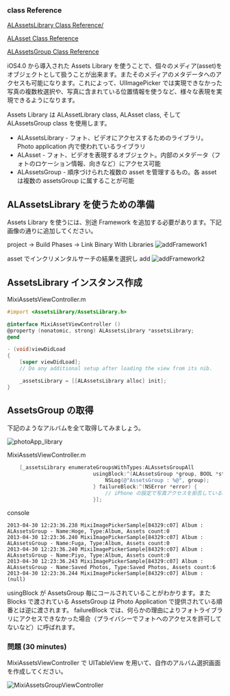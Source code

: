 ### class Reference
[ALAssetsLibrary Class Reference/](http://developer.apple.com/library/ios/#documentation/AssetsLibrary/Reference/ALAssetsLibrary_Class/Reference/Reference.html)

[ALAsset Class Reference](http://developer.apple.com/library/ios/#documentation/AssetsLibrary/Reference/ALAsset_Class/Reference/Reference.html)

[ALAssetsGroup Class Reference](http://developer.apple.com/library/ios/#documentation/AssetsLibrary/Reference/ALAssetsGroup_Class/Reference/Reference.html)

iOS4.0 から導入された Assets Library を使うことで、個々のメディア(asset)をオブジェクトとして扱うことが出来ます。またそのメディアのメタデータへのアクセスも可能になります。これによって、UIImagePicker では実現できなかった写真の複数枚選択や、写真に含まれている位置情報を使うなど、様々な表現を実現できるようになります。

Assets Library は ALAssetLibrary class, ALAsset class, そして ALAssetsGroup class を使用します。

* ALAssetsLibrary - フォト、ビデオにアクセスするためのライブラリ。Photo application 内で使われているライブラリ
* ALAsset - フォト、ビデオを表現するオブジェクト。内部のメタデータ（フォトのロケーション情報、向きなど）にアクセス可能
* ALAssetsGroup - 順序づけられた複数の asset を管理するもの。各 asset は複数の assetsGroup に属することが可能

## ALAssetsLibrary を使うための準備
Assets Library を使うには、別途 Framework を追加する必要があります。下記画像の通りに追加してください。

project -> Build Phases -> Link Binary With Libraries
![addFramework1](https://raw.github.com/mixi-inc/iOSTraining/master/Doc/Images/5.2/addFramework1.png)

asset でインクリメンタルサーチの結果を選択し add
![addFramework2](https://raw.github.com/mixi-inc/iOSTraining/master/Doc/Images/5.2/addFramework2.png)

## AssetsLibrary インスタンス作成

MixiAssetsViewController.m
```objective-c
#import <AssetsLibrary/AssetsLibrary.h>

@interface MixiAssetViewController ()
@property (nonatomic, strong) ALAssetsLibrary *assetsLibrary;
@end

- (void)viewDidLoad
{
    [super viewDidLoad];
    // Do any additional setup after loading the view from its nib.

    _assetsLibrary = [[ALAssetsLibrary alloc] init];
}

```

## AssetsGroup の取得
下記のようなアルバムを全て取得してみましょう。

![photoApp_library](https://raw.github.com/mixi-inc/iOSTraining/master/Doc/Images/5.2/photoApp_library.png)

MixiAssetsViewController.m
```objective-c
    [_assetsLibrary enumerateGroupsWithTypes:ALAssetsGroupAll
                            usingBlock:^(ALAssetsGroup *group, BOOL *stop) {
                                NSLog(@"AssetsGroup : %@", group);
                            } failureBlock:^(NSError *error) {
                                // iPhone の設定で写真アクセスを拒否している場合
                            }];
```

console
```
2013-04-30 12:23:36.238 MixiImagePickerSample[84329:c07] Album : ALAssetsGroup - Name:Hoge, Type:Album, Assets count:0
2013-04-30 12:23:36.240 MixiImagePickerSample[84329:c07] Album : ALAssetsGroup - Name:Fuga, Type:Album, Assets count:0
2013-04-30 12:23:36.240 MixiImagePickerSample[84329:c07] Album : ALAssetsGroup - Name:Piyo, Type:Album, Assets count:0
2013-04-30 12:23:36.243 MixiImagePickerSample[84329:c07] Album : ALAssetsGroup - Name:Saved Photos, Type:Saved Photos, Assets count:6
2013-04-30 12:23:36.244 MixiImagePickerSample[84329:c07] Album : (null)
```
usingBlock が AssetsGroup 毎にコールされていることがわかります。また Blocks で渡されている AssetsGroup は Photo Application で提供されている順番とは逆に渡されます。
failureBlock では、何らかの理由によりフォトライブラリにアクセスできなかった場合（プライバシーでフォトへのアクセスを許可してないなど）に呼ばれます。

### 問題 (30 minutes)
MixiAssetsViewController で UITableView を用いて、自作のアルバム選択画面を作成してください。

![MixiAssetsGroupViewController](https://raw.github.com/mixi-inc/iOSTraining/master/Doc/Images/5.2/MixiAssetsGroupViewController.png)